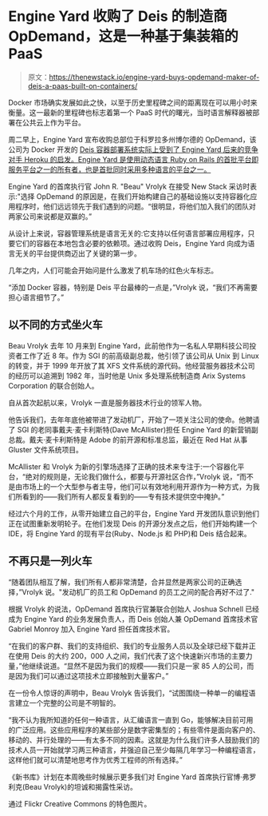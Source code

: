 # Engine Yard 收购了 Deis 的制造商 OpDemand，这是一种基于集装箱的 PaaS

> 原文：<https://thenewstack.io/engine-yard-buys-opdemand-maker-of-deis-a-paas-built-on-containers/>

Docker 市场确实发展如此之快，以至于历史里程碑之间的距离现在可以用小时来衡量。这一最新的里程碑也标志着第一个 PaaS 时代的曙光，当时语言解释器被部署在公共云上作为平台。

周二早上，Engine Yard 宣布收购总部位于科罗拉多州博尔德的 OpDemand，该公司为 Docker 开发的 [Deis 容器部署系统实际上受到了 Engine Yard 后来的竞争对手 Heroku 的启发。Engine Yard 是使用动态语言 Ruby on Rails 的首批平台即服务平台之一的所有者，也是首批同时采用多种语言的平台之一。](http://opdemand.com/deis/)

Engine Yard 的首席执行官 John R. "Beau" Vrolyk 在接受 New Stack 采访时表示:"选择 OpDemand 的原因是，在我们开始构建自己的基础设施以支持容器化应用程序时，他们远远领先于我们遇到的问题。“很明显，将他们加入我们的团队对两家公司来说都是双赢的。”

从设计上来说，容器管理系统是语言无关的:它支持以任何语言部署应用程序，只要它们的容器在本地包含必要的依赖项。通过收购 Deis，Engine Yard 向成为语言无关的平台提供商迈出了关键的第一步。

几年之内，人们可能会开始问是什么激发了机车场的红色火车标志。

“添加 Docker 容器，特别是 Deis 平台最棒的一点是，”Vrolyk 说，“我们不再需要担心语言细节了。”

## 以不同的方式坐火车

Beau Vrolyk 去年 10 月来到 Engine Yard，此前他作为一名私人早期科技公司投资者工作了近 8 年。作为 SGI 的前高级副总裁，他引领了该公司从 Unix 到 Linux 的转变，并于 1999 年开放了其 XFS 文件系统的源代码。他经营服务器技术公司的经历可以追溯到 1982 年，当时他是 Unix 多处理系统制造商 Arix Systems Corporation 的联合创始人。

自从首次起航以来，Vrolyk 一直是服务器技术行业的领军人物。

他告诉我们，去年年底他被带进了发动机厂，开始了一项关注公司的使命。他聘请了 SGI 的老同事戴夫·麦卡利斯特(Dave McAllister)担任 Engine Yard 的新营销副总裁。戴夫·麦卡利斯特是 Adobe 的前开源和标准总监，最近在 Red Hat 从事 Gluster 文件系统项目。

McAllister 和 Vrolyk 为新的引擎场选择了正确的技术来专注于:一个容器化平台，“绝对的规则是，无论我们做什么，都要与开源社区合作，”Vrolyk 说，“而不是由市场上的一个大型参与者主导，他们可以有效地利用开源作为一种方式，为我们所看到的——我们所有人都反复看到的——专有技术提供空中掩护。”

经过六个月的工作，从零开始建立自己的平台，Engine Yard 开发团队意识到他们正在试图重新发明轮子。在他们发现 Deis 的开源分发点之后，他们开始构建一个 IDE，将 Engine Yard 的现有平台(Ruby、Node.js 和 PHP)和 Deis 结合起来。

## 不再只是一列火车

“随着团队相互了解，我们所有人都非常清楚，合并显然是两家公司的正确选择，”Vrolyk 说。"发动机厂的员工和 OpDemand 的员工之间的配合再好不过了."

根据 Vrolyk 的说法，OpDemand 首席执行官兼联合创始人 Joshua Schnell 已经成为 Engine Yard 的业务发展负责人，而 Deis 创始人兼 OpDemand 首席技术官 Gabriel Monroy 加入 Engine Yard 担任首席技术官。

“在我们的客户群、我们的支持组织、我们的专业服务人员以及全球已经下载并正在使用 Deis 的大约 200，000 人之间，我们代表了这个快速新兴市场的主要力量，”他继续说道。“显然不是因为我们的规模——我们只是一家 85 人的公司，而是因为我们可以通过这项技术立即接触到大量客户。”

在一份令人惊讶的声明中，Beau Vrolyk 告诉我们，“试图围绕一种单一的编程语言建立一个完整的公司是不明智的。

“我不认为我所知道的任何一种语言，从汇编语言一直到 Go，能够解决目前可用的广泛应用。这些应用程序的某些部分是数字密集型的；有些零件是面向客户的、移动的、并行处理的——有太多不同的因素。这就是为什么我们许多人鼓励我们的技术人员一开始就学习两三种语言，并强迫自己至少每隔几年学习一种编程语言，这样他们就可以清楚地思考作为优秀工程师的所有选择。”

《新书库》计划在本周晚些时候展示更多我们对 Engine Yard 首席执行官博·弗罗利克(Beau Vrolyk)的坦诚和揭露性采访。

通过 Flickr Creative Commons 的特色图片。

<svg xmlns:xlink="http://www.w3.org/1999/xlink" viewBox="0 0 68 31" version="1.1"><title>Group</title> <desc>Created with Sketch.</desc></svg>